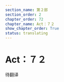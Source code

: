 ```yaml
---
section_name: 第２部
section_order: 2
chapter_order: 72
chapter_name: Act：７２
show_chapter_order: True
status: translating
---
```


# Act：７２
待翻译
